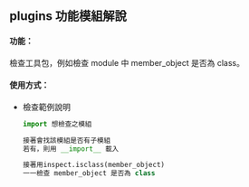 ## plugins 功能模組解說

#### 功能：
檢查工具包，例如檢查 module 中 member_object 是否為 class。

#### 使用方式：

*   檢查範例說明

    ```python
    import 想檢查之模組

    接著會找該模組是否有子模組
    若有，則用 __import__ 載入

    接著用inspect.isclass(member_object)
    一一檢查 member_object 是否為 class
    ```
